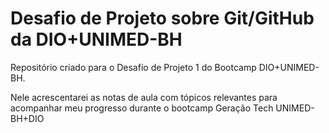 # Desafio de Projeto sobre Git/GitHub da DIO+UNIMED-BH
Repositório criado para o Desafio de Projeto 1 do Bootcamp DIO+UNIMED-BH.

Nele acrescentarei as notas de aula com tópicos relevantes para acompanhar meu progresso durante o bootcamp Geração Tech UNIMED-BH+DIO
